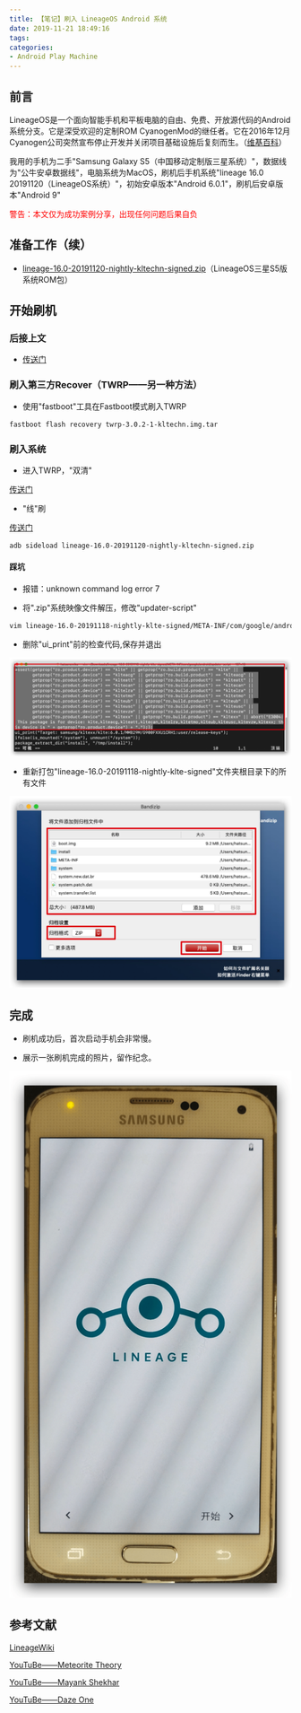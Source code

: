 ```yaml
---
title: 【笔记】刷入 LineageOS Android 系统
date: 2019-11-21 18:49:16
tags:
categories:
- Android Play Machine
---
```


## 前言

LineageOS是一个面向智能手机和平板电脑的自由、免费、开放源代码的Android系统分支。它是深受欢迎的定制ROM CyanogenMod的继任者。它在2016年12月Cyanogen公司突然宣布停止开发并关闭项目基础设施后复刻而生。（[维基百科](https://zh.wikipedia.org/wiki/LineageOS)）

我用的手机为二手"Samsung Galaxy S5（中国移动定制版三星系统）"，数据线为"公牛安卓数据线"，电脑系统为MacOS，刷机后手机系统"lineage 16.0 20191120（LineageOS系统）"，初始安卓版本"Android 6.0.1"，刷机后安卓版本"Android 9"

<!-- more -->

<font color="red">警告：本文仅为成功案例分享，出现任何问题后果自负</font>

## 准备工作（续）

- [lineage-16.0-20191120-nightly-kltechn-signed.zip](https://download.lineageos.org/kltechn)（LineageOS三星S5版系统ROM包）

## 开始刷机

### 后接上文

- [传送门](https://feiju12138.github.io/2019/11/20/Android-刷机_1/)

### 刷入第三方Recover（TWRP——另一种方法）

- 使用"fastboot"工具在Fastboot模式刷入TWRP

``` bash
fastboot flash recovery twrp-3.0.2-1-kltechn.img.tar
```

### 刷入系统

- 进入TWRP，"双清"

[传送门](https://feiju12138.github.io/2019/11/20/Android刷机_1/#“双清”)

- "线"刷

[传送门](https://feiju12138.github.io/2019/11/20/Android刷机_1/#“线”刷)

``` bash
adb sideload lineage-16.0-20191120-nightly-kltechn-signed.zip
```

#### 踩坑

- 报错：unknown command log error 7

- 将".zip"系统映像文件解压，修改"updater-script"

``` bash
vim lineage-16.0-20191118-nightly-klte-signed/META-INF/com/google/android/updater-script
```

- 删除"ui_print"前的检查代码,保存并退出

![01.png](/images/20191121184916/01.png)

- 重新打包"lineage-16.0-20191118-nightly-klte-signed"文件夹根目录下的所有文件

![02.png](/images/20191121184916/02.png)

## 完成

- 刷机成功后，首次启动手机会非常慢。

- 展示一张刷机完成的照片，留作纪念。

![03.png](/images/20191121184916/03.png)

## 参考文献

[LineageWiki](https://wiki.lineageos.org/devices/klte)

[YouTuBe——Meteorite Theory](https://www.youtube.com/watch?v=Q6F1AlWRIs0)

[YouTuBe——Mayank Shekhar](https://www.youtube.com/watch?v=h5Kp_jybnjQ)

[YouTuBe——Daze One](https://www.youtube.com/watch?v=E9rvOJemsAc)

